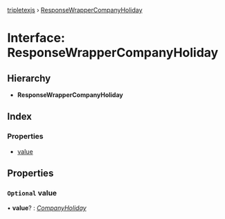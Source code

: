 [tripletexjs](../README.md) › [ResponseWrapperCompanyHoliday](responsewrappercompanyholiday.md)

# Interface: ResponseWrapperCompanyHoliday

## Hierarchy

* **ResponseWrapperCompanyHoliday**

## Index

### Properties

* [value](responsewrappercompanyholiday.md#optional-value)

## Properties

### `Optional` value

• **value**? : *[CompanyHoliday](companyholiday.md)*
